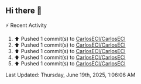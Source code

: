## Hi there 👋

⚡ Recent Activity
<!--RECENT_ACTIVITY:start-->
1. ⬆️ Pushed 1 commit(s) to [CarlosECI/CarlosECI](https://github.com/CarlosECI/CarlosECI)<br>
2. ⬆️ Pushed 1 commit(s) to [CarlosECI/CarlosECI](https://github.com/CarlosECI/CarlosECI)<br>
3. ⬆️ Pushed 1 commit(s) to [CarlosECI/CarlosECI](https://github.com/CarlosECI/CarlosECI)<br>
4. ⬆️ Pushed 1 commit(s) to [CarlosECI/CarlosECI](https://github.com/CarlosECI/CarlosECI)<br>
5. ⬆️ Pushed 1 commit(s) to [CarlosECI/CarlosECI](https://github.com/CarlosECI/CarlosECI)<br>
<!--RECENT_ACTIVITY:end-->
<!--RECENT_ACTIVITY:last_update-->
Last Updated: Thursday, June 19th, 2025, 1:06:06 AM
<!--RECENT_ACTIVITY:last_update_end-->
